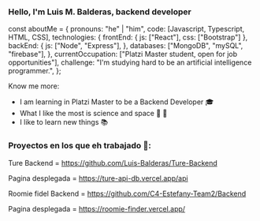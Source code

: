 ### Hello, I'm Luis M. Balderas, backend developer


const aboutMe = {
   pronouns: "he" | "him",
   code: [Javascript, Typescript, HTML, CSS],
   technologies: {
      frontEnd: {
         js: ["React"],
         css: ["Bootstrap"]
      },
      backEnd: {
         js: ["Node", "Express"],
      },
      databases: ["MongoDB", "mySQL", "firebase"],
   },
   currentOccupation: ["Platzi Master student, open for job opportunities"],
   challenge: "I'm studying hard to be an artificial intelligence programmer.",
};

Know me more:

- I am learning in Platzi Master to be a Backend Developer 🎓
- What I like the most is science and space 🔭 🔬
- I like to learn new things 📚

### Proyectos en los que eh trabajado 📱:
Ture
Backend = https://github.com/Luis-Balderas/Ture-Backend

Pagina desplegada = https://ture-api-db.vercel.app/api

Roomie fidel
Backend = https://github.com/C4-Estefany-Team2/Backend

Pagina desplegada = https://roomie-finder.vercel.app/

